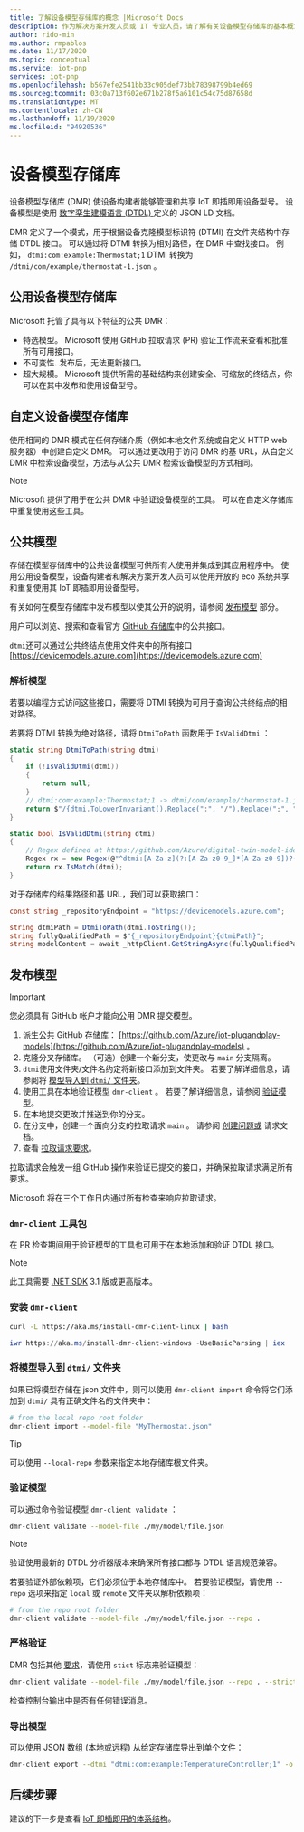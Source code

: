 ```yaml
---
title: 了解设备模型存储库的概念 |Microsoft Docs
description: 作为解决方案开发人员或 IT 专业人员，请了解有关设备模型存储库的基本概念。
author: rido-min
ms.author: rmpablos
ms.date: 11/17/2020
ms.topic: conceptual
ms.service: iot-pnp
services: iot-pnp
ms.openlocfilehash: b567efe2541bb33c905def73bb78398799b4ed69
ms.sourcegitcommit: 03c0a713f602e671b278f5a6101c54c75d87658d
ms.translationtype: MT
ms.contentlocale: zh-CN
ms.lasthandoff: 11/19/2020
ms.locfileid: "94920536"
---
```

# <a name="device-model-repository"></a>设备模型存储库

设备模型存储库 (DMR) 使设备构建者能够管理和共享 IoT 即插即用设备型号。 设备模型是使用 [数字孪生建模语言 (DTDL) ](https://github.com/Azure/opendigitaltwins-dtdl/blob/master/DTDL/v2/dtdlv2.md)定义的 JSON LD 文档。

DMR 定义了一个模式，用于根据设备克隆模型标识符 (DTMI) 在文件夹结构中存储 DTDL 接口。 可以通过将 DTMI 转换为相对路径，在 DMR 中查找接口。 例如， `dtmi:com:example:Thermostat;1` DTMI 转换为 `/dtmi/com/example/thermostat-1.json` 。

## <a name="public-device-model-repository"></a>公用设备模型存储库

Microsoft 托管了具有以下特征的公共 DMR：

- 特选模型。 Microsoft 使用 GitHub 拉取请求 (PR) 验证工作流来查看和批准所有可用接口。
- 不可变性.  发布后，无法更新接口。
- 超大规模。 Microsoft 提供所需的基础结构来创建安全、可缩放的终结点，你可以在其中发布和使用设备型号。

## <a name="custom-device-model-repository"></a>自定义设备模型存储库

使用相同的 DMR 模式在任何存储介质（例如本地文件系统或自定义 HTTP web 服务器）中创建自定义 DMR。 可以通过更改用于访问 DMR 的基 URL，从自定义 DMR 中检索设备模型，方法与从公共 DMR 检索设备模型的方式相同。

> [!NOTE]
> Microsoft 提供了用于在公共 DMR 中验证设备模型的工具。 可以在自定义存储库中重复使用这些工具。

## <a name="public-models"></a>公共模型

存储在模型存储库中的公共设备模型可供所有人使用并集成到其应用程序中。 使用公用设备模型，设备构建者和解决方案开发人员可以使用开放的 eco 系统共享和重复使用其 IoT 即插即用设备型号。

有关如何在模型存储库中发布模型以使其公开的说明，请参阅 [发布模型](#publish-a-model) 部分。

用户可以浏览、搜索和查看官方 [GitHub 存储库](https://github.com/Azure/iot-plugandplay-models)中的公共接口。

`dtmi`还可以通过公共终结点使用文件夹中的所有接口[https://devicemodels.azure.com](https://devicemodels.azure.com)

### <a name="resolve-models"></a>解析模型

若要以编程方式访问这些接口，需要将 DTMI 转换为可用于查询公共终结点的相对路径。

若要将 DTMI 转换为绝对路径，请将 `DtmiToPath` 函数用于 `IsValidDtmi` ：

```cs
static string DtmiToPath(string dtmi)
{
    if (!IsValidDtmi(dtmi))
    {
        return null;
    }
    // dtmi:com:example:Thermostat;1 -> dtmi/com/example/thermostat-1.json
    return $"/{dtmi.ToLowerInvariant().Replace(":", "/").Replace(";", "-")}.json";
}

static bool IsValidDtmi(string dtmi)
{
    // Regex defined at https://github.com/Azure/digital-twin-model-identifier#validation-regular-expressions
    Regex rx = new Regex(@"^dtmi:[A-Za-z](?:[A-Za-z0-9_]*[A-Za-z0-9])?(?::[A-Za-z](?:[A-Za-z0-9_]*[A-Za-z0-9])?)*;[1-9][0-9]{0,8}$");
    return rx.IsMatch(dtmi);
}
```

对于存储库的结果路径和基 URL，我们可以获取接口：

```cs
const string _repositoryEndpoint = "https://devicemodels.azure.com";

string dtmiPath = DtmiToPath(dtmi.ToString());
string fullyQualifiedPath = $"{_repositoryEndpoint}{dtmiPath}";
string modelContent = await _httpClient.GetStringAsync(fullyQualifiedPath);
```

## <a name="publish-a-model"></a>发布模型

> [!Important]
> 您必须具有 GitHub 帐户才能向公用 DMR 提交模型。

1. 派生公共 GitHub 存储库： [https://github.com/Azure/iot-plugandplay-models](https://github.com/Azure/iot-plugandplay-models) 。
1. 克隆分叉存储库。 （可选）创建一个新分支，使更改与 `main` 分支隔离。
1. `dtmi`使用文件夹/文件名约定将新接口添加到文件夹。 若要了解详细信息，请参阅将 [模型导入到 `dtmi/` 文件夹](#import-a-model-to-the-dtmi-folder)。
1. 使用工具在本地验证模型 `dmr-client` 。 若要了解详细信息，请参阅 [验证模型](#validate-models)。
1. 在本地提交更改并推送到你的分支。
1. 在分支中，创建一个面向分支的拉取请求 `main` 。 请参阅 [创建问题或](https://docs.github.com/free-pro-team@latest/desktop/contributing-and-collaborating-using-github-desktop/creating-an-issue-or-pull-request) 请求文档。
1. 查看 [拉取请求要求](https://github.com/Azure/iot-plugandplay-models/blob/main/pr-reqs.md)。

拉取请求会触发一组 GitHub 操作来验证已提交的接口，并确保拉取请求满足所有要求。

Microsoft 将在三个工作日内通过所有检查来响应拉取请求。

### <a name="dmr-client-tools"></a>`dmr-client` 工具包

在 PR 检查期间用于验证模型的工具也可用于在本地添加和验证 DTDL 接口。

> [!NOTE]
> 此工具需要 [.NET SDK](https://dotnet.microsoft.com/download) 3.1 版或更高版本。

### <a name="install-dmr-client"></a>安装 `dmr-client`

```bash
curl -L https://aka.ms/install-dmr-client-linux | bash
```

```powershell
iwr https://aka.ms/install-dmr-client-windows -UseBasicParsing | iex
```

### <a name="import-a-model-to-the-dtmi-folder"></a>将模型导入到 `dtmi/` 文件夹

如果已将模型存储在 json 文件中，则可以使用 `dmr-client import` 命令将它们添加到 `dtmi/` 具有正确文件名的文件夹中：

```bash
# from the local repo root folder
dmr-client import --model-file "MyThermostat.json"
```

> [!TIP]
> 可以使用 `--local-repo` 参数来指定本地存储库根文件夹。

### <a name="validate-models"></a>验证模型

可以通过命令验证模型 `dmr-client validate` ：

```bash
dmr-client validate --model-file ./my/model/file.json
```

> [!NOTE]
> 验证使用最新的 DTDL 分析器版本来确保所有接口都与 DTDL 语言规范兼容。

若要验证外部依赖项，它们必须位于本地存储库中。 若要验证模型，请使用 `--repo` 选项来指定 `local` 或 `remote` 文件夹以解析依赖项：

```bash
# from the repo root folder
dmr-client validate --model-file ./my/model/file.json --repo .
```

### <a name="strict-validation"></a>严格验证

DMR 包括其他 [要求](https://github.com/Azure/iot-plugandplay-models/blob/main/pr-reqs.md)，请使用 `stict` 标志来验证模型：

```bash
dmr-client validate --model-file ./my/model/file.json --repo . --strict true
```

检查控制台输出中是否有任何错误消息。

### <a name="export-models"></a>导出模型

可以使用 JSON 数组 (本地或远程) 从给定存储库导出到单个文件：

```bash
dmr-client export --dtmi "dtmi:com:example:TemperatureController;1" -o TemperatureController.expanded.json
```

## <a name="next-steps"></a>后续步骤

建议的下一步是查看 [IoT 即插即用的体系结构](concepts-architecture.md)。
